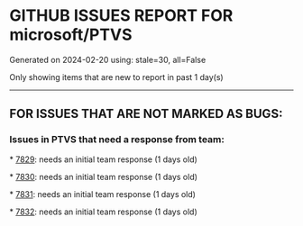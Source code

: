 
# GITHUB ISSUES REPORT FOR microsoft/PTVS


Generated on 2024-02-20 using: stale=30, all=False


Only showing items that are new to report in past 1 day(s)


---

## FOR ISSUES THAT ARE NOT MARKED AS BUGS:


### Issues in PTVS that need a response from team:


\* [7829](https://github.com/microsoft/PTVS/issues/7829 "&quot;Python was not found; run without arguments to install from the Microsoft Store...&quot; appeared in Python project. "): needs an initial team response (1 days old)

\* [7830](https://github.com/microsoft/PTVS/issues/7830 "The Quick Action icon for &quot;Extract Method&quot; is missing."): needs an initial team response (1 days old)

\* [7831](https://github.com/microsoft/PTVS/issues/7831 "Checking &quot;Automatically add brackets to functions&quot; has no effect."): needs an initial team response (1 days old)

\* [7832](https://github.com/microsoft/PTVS/issues/7832 "The type information displayed wrong for sys.exc_info with the latest typeshed. "): needs an initial team response (1 days old)
